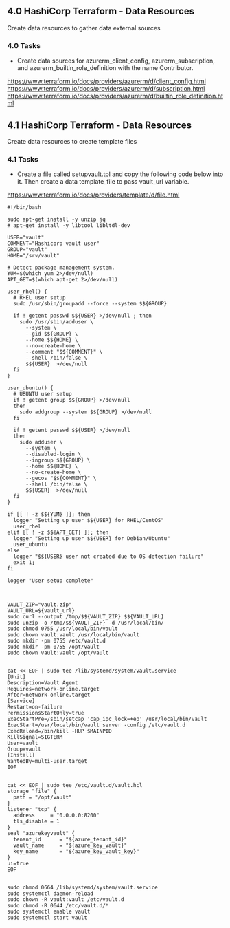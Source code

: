 ## 4.0 HashiCorp Terraform - Data Resources
Create data resources to gather data external sources

### 4.0 Tasks
* Create data sources for azurerm_client_config, azurerm_subscription, and azurerm_builtin_role_definition with the name Contributor.

https://www.terraform.io/docs/providers/azurerm/d/client_config.html  
https://www.terraform.io/docs/providers/azurerm/d/subscription.html  
https://www.terraform.io/docs/providers/azurerm/d/builtin_role_definition.html  

## 4.1 HashiCorp Terraform - Data Resources
Create data resources to create template files

### 4.1 Tasks
* Create a file called setupvault.tpl and copy the following code below into it. Then create a data template_file to pass vault_url variable.

https://www.terraform.io/docs/providers/template/d/file.html  

```
#!/bin/bash

sudo apt-get install -y unzip jq
# apt-get install -y libtool libltdl-dev 

USER="vault"
COMMENT="Hashicorp vault user"
GROUP="vault"
HOME="/srv/vault"

# Detect package management system.
YUM=$(which yum 2>/dev/null)
APT_GET=$(which apt-get 2>/dev/null)

user_rhel() {
  # RHEL user setup
  sudo /usr/sbin/groupadd --force --system $${GROUP}

  if ! getent passwd $${USER} >/dev/null ; then
    sudo /usr/sbin/adduser \
      --system \
      --gid $${GROUP} \
      --home $${HOME} \
      --no-create-home \
      --comment "$${COMMENT}" \
      --shell /bin/false \
      $${USER}  >/dev/null
  fi
}

user_ubuntu() {
  # UBUNTU user setup
  if ! getent group $${GROUP} >/dev/null
  then
    sudo addgroup --system $${GROUP} >/dev/null
  fi

  if ! getent passwd $${USER} >/dev/null
  then
    sudo adduser \
      --system \
      --disabled-login \
      --ingroup $${GROUP} \
      --home $${HOME} \
      --no-create-home \
      --gecos "$${COMMENT}" \
      --shell /bin/false \
      $${USER}  >/dev/null
  fi
}

if [[ ! -z $${YUM} ]]; then
  logger "Setting up user $${USER} for RHEL/CentOS"
  user_rhel
elif [[ ! -z $${APT_GET} ]]; then
  logger "Setting up user $${USER} for Debian/Ubuntu"
  user_ubuntu
else
  logger "$${USER} user not created due to OS detection failure"
  exit 1;
fi

logger "User setup complete"



VAULT_ZIP="vault.zip"
VAULT_URL=${vault_url}
sudo curl --output /tmp/$${VAULT_ZIP} $${VAULT_URL}
sudo unzip -o /tmp/$${VAULT_ZIP} -d /usr/local/bin/
sudo chmod 0755 /usr/local/bin/vault
sudo chown vault:vault /usr/local/bin/vault
sudo mkdir -pm 0755 /etc/vault.d
sudo mkdir -pm 0755 /opt/vault
sudo chown vault:vault /opt/vault


cat << EOF | sudo tee /lib/systemd/system/vault.service
[Unit]
Description=Vault Agent
Requires=network-online.target
After=network-online.target
[Service]
Restart=on-failure
PermissionsStartOnly=true
ExecStartPre=/sbin/setcap 'cap_ipc_lock=+ep' /usr/local/bin/vault
ExecStart=/usr/local/bin/vault server -config /etc/vault.d
ExecReload=/bin/kill -HUP $MAINPID
KillSignal=SIGTERM
User=vault
Group=vault
[Install]
WantedBy=multi-user.target
EOF


cat << EOF | sudo tee /etc/vault.d/vault.hcl
storage "file" {
  path = "/opt/vault"
}
listener "tcp" {
  address     = "0.0.0.0:8200"
  tls_disable = 1
}
seal "azurekeyvault" {
  tenant_id      = "${azure_tenant_id}"
  vault_name     = "${azure_key_vault}"
  key_name       = "${azure_key_vault_key}"
}
ui=true
EOF


sudo chmod 0664 /lib/systemd/system/vault.service
sudo systemctl daemon-reload
sudo chown -R vault:vault /etc/vault.d
sudo chmod -R 0644 /etc/vault.d/*
sudo systemctl enable vault
sudo systemctl start vault
```
